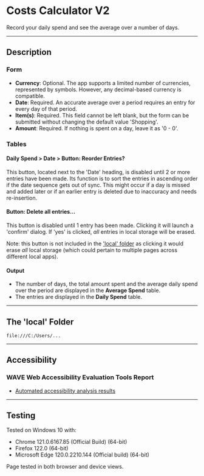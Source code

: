 # Costs Calculator V2

Record your daily spend and see the average over a number of days.

---

## Description

### Form

- **Currency**: Optional. The app supports a limited number of currencies, represented by
  symbols. However, any
  decimal-based currency is compatible.
- **Date**: Required. An accurate average over a period requires an entry for every day of
  that period.
- **Item(s)**: Required. This field cannot be left blank, but the form can be submitted
  without changing the
  default value 'Shopping'.
- **Amount**: Required. If nothing is spent on a day, leave it as '0 - 0'.

### Tables

#### Daily Spend > Date > Button: Reorder Entries?

This button, located next to the 'Date' heading, is disabled until 2 or more entries have
been made. Its
function is to sort the entries in ascending order if the date sequence gets out of sync. This
might occur if a day
is missed and added later or if an earlier entry is deleted due to inaccuracy and needs
re-insertion.

#### Button: Delete all entries...

This button is disabled until 1 entry has been made. Clicking it will launch a 'confirm' dialog.
If 'yes' is clicked,
_all_ entries in local storage will be erased.

Note: this button is not included in the ['local' folder](#the-local-folder) as clicking it would erase _all_ local storage (which could pertain to multiple pages across different local apps).

#### Output

- The number of days, the total amount spent and the average daily spend over the period are displayed in the **Average Spend** table.
- The entries are displayed in the **Daily Spend** table.

---

## The 'local' Folder

`file:///C:/Users/...`

---

## Accessibility

### WAVE Web Accessibility Evaluation Tools Report

- [Automated accessibility analysis results](https://wave.webaim.org/report#/https://chrisnajman.github.io/costs-calculator-v2/)

---

## Testing

Tested on Windows 10 with:

- Chrome 121.0.6167.85 (Official Build) (64-bit)
- Firefox 122.0 (64-bit)
- Microsoft Edge 120.0.2210.144 (Official build) (64-bit)

Page tested in both browser and device views.
